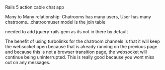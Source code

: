 
Rails 5 action cable chat app

Many to Many relationship: Chatrooms has many users, User has many chatrooms...chatroomuser model is the join table

needed to add jquery-rails gem as its not in there by default

The benefit of using turbolinks for the chatroom channels is that it will keep the websocket open because that is already running on the previous page 
and because this is not a browser transition page, the websocket will continue being uninterrupted.
This is really good because you wont miss out on any messages.